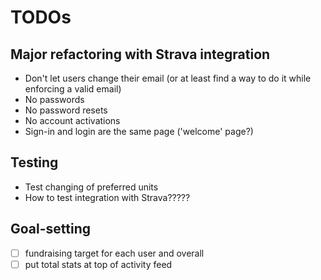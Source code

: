 # TODOs

## Major refactoring with Strava integration
- Don't let users change their email (or at least find a way to do it while
  enforcing a valid email)
- No passwords
- No password resets
- No account activations
- Sign-in and login are the same page ('welcome' page?)

## Testing
- Test changing of preferred units
- How to test integration with Strava?????

## Goal-setting
- [ ] fundraising target for each user and overall
- [ ] put total stats at top of activity feed

